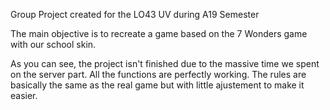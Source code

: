 Group Project created for the LO43 UV during A19 Semester

The main objective is to recreate a game based on the 7 Wonders game with our school skin.

As you can see, the project isn't finished due to the massive time we spent on the server part. All the functions are perfectly working.
The rules are basically the same as the real game but with little ajustement to make it easier.
